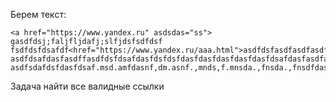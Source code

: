 Берем текст:
```text
<a href="https://www.yandex.ru" asdsdas="ss"> gasdfdsj;faljfljdafj;slfjdsfsdfdsf 
fsdfdsfdsafdf<href="https://www.yandex.ru/aaa.html">asdfdsfasdfasdfasdfdsfaf
asdfdsafdasfasdffasdfdsfdsafdasfdsfdsfdasfdasfdasfdasfdasfdsafdasfasdfasdsf
asdfsdafdsfdasfdsaf.msd.amfdasnf,dm.asnf.,mnds,f.mnsda.,fnsda.,fnsdfdasfadsfdsfaf
```
Задача найти все валидные ссылки
